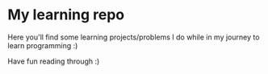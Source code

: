 # My learning repo

Here you'll find some learning projects/problems I do while in my journey to learn programming :)

Have fun reading through :)
